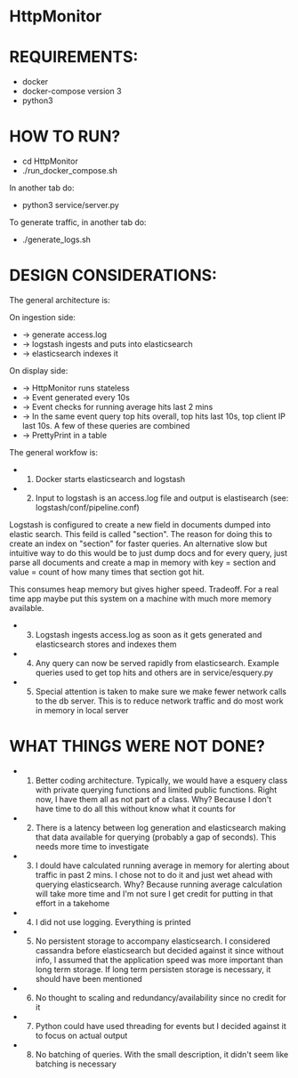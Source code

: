 # HttpMonitor

# REQUIREMENTS:
* docker
* docker-compose version 3
* python3

# HOW TO RUN?
* cd HttpMonitor
* ./run_docker_compose.sh

In another tab do:
* python3 service/server.py

To generate traffic, in another tab do:
* ./generate_logs.sh


# DESIGN CONSIDERATIONS:

The general architecture is:

On ingestion side:
* -> generate access.log
* -> logstash ingests and puts into elasticsearch 
* -> elasticsearch indexes it

On display side:
* -> HttpMonitor runs stateless
* -> Event generated every 10s
* -> Event checks for running average hits last 2 mins
* -> In the same event query top hits overall, top hits last 10s, top client IP last 10s. A few of these queries are combined
* -> PrettyPrint in a table



The general workfow is:
* 1. Docker starts elasticsearch and logstash

* 2. Input to logstash is an access.log file and output is elastisearch (see: logstash/conf/pipeline.conf)

Logstash is configured to create a new field in documents dumped into elastic search.
This feild is called "section". The reason for doing this to create an index on "section" for faster queries.
An alternative slow but intuitive way to do this would be to just dump docs and for every query, just parse all documents and 
create a map in memory with key = section and value = count of how many times that section got hit.

This consumes heap memory but gives higher speed. Tradeoff. For a real time app maybe put this system on a machine with much more memory available.

* 3. Logstash ingests access.log as soon as it gets generated and elasticsearch stores and indexes them

* 4. Any query can now be served rapidly from elasticsearch. Example queries used to get top hits and others are in service/esquery.py

* 5. Special attention is taken to make sure we make fewer network calls to the db server. This is to reduce network traffic and do most work in memory in local server



# WHAT THINGS WERE NOT DONE?
* 1. Better coding architecture. Typically, we would have a esquery class with private querying functions and limited public functions. Right now, I have them all as not part of a class. Why? Because I don't have time to do all this without know what it counts for

* 2. There is a latency between log generation and elasticsearch making that data available for querying (probably a gap of seconds). This needs more time to investigate

* 3. I dould have calculated running average in memory for alerting about traffic in past 2 mins. I chose not to do it and just wet ahead with querying elasticsearch. Why? Because running average calculation will take more time and I'm not sure I get credit for putting in that effort in a takehome

* 4. I did not use logging. Everything is printed

* 5. No persistent storage to accompany elasticsearch. I considered cassandra before elasticsearch but decided against it since without info, I assumed that the application speed was more important than long term storage. If long term persisten storage is necessary, it should have been mentioned

* 6. No thought to scaling and redundancy/availability since no credit for it

* 7. Python could have used threading for events but I decided against it to focus on actual output

* 8. No batching of queries. With the small description, it didn't seem like batching is necessary

